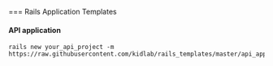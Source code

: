 === Rails Application Templates

#### API application

```
rails new your_api_project -m https://raw.githubusercontent.com/kidlab/rails_templates/master/api_app.rb
```
